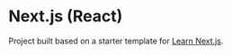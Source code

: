 # Next.js (React)

Project built based on a starter template for [Learn Next.js](https://nextjs.org/learn).
